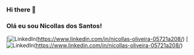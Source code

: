 ### Hi there 👋

### Olá eu sou Nicollas dos Santos!

[![LinkedIn](https://img.shields.io/badge/LinkedIn-0077B5?style=for-the-badge&logo=linkedin&logoColor=white])(https://www.linkedin.com/in/nicollas-oliveira-05721a208/)
[![LinkedIn](https://img.shields.io/badge/LinkedIn-0077B5?style=for-the-badge&logo=linkedin&logoColor=white])(https://www.linkedin.com/in/nicollas-oliveira-05721a208/)

